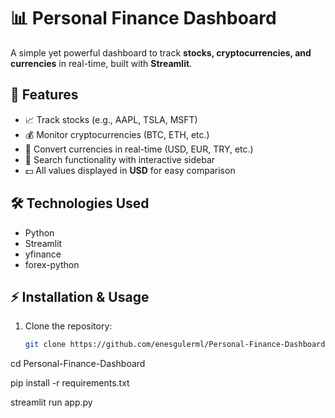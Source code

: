 # 📊 Personal Finance Dashboard

A simple yet powerful dashboard to track **stocks, cryptocurrencies, and currencies** in real-time, built with **Streamlit**.

## 🚀 Features
- 📈 Track stocks (e.g., AAPL, TSLA, MSFT)  
- 💰 Monitor cryptocurrencies (BTC, ETH, etc.)  
- 💱 Convert currencies in real-time (USD, EUR, TRY, etc.)  
- 🔎 Search functionality with interactive sidebar  
- 💵 All values displayed in **USD** for easy comparison  

## 🛠️ Technologies Used
- Python  
- Streamlit  
- yfinance  
- forex-python  

## ⚡ Installation & Usage
1. Clone the repository:
   ```bash
   git clone https://github.com/enesgulerml/Personal-Finance-Dashboard.git

cd Personal-Finance-Dashboard

pip install -r requirements.txt

streamlit run app.py

